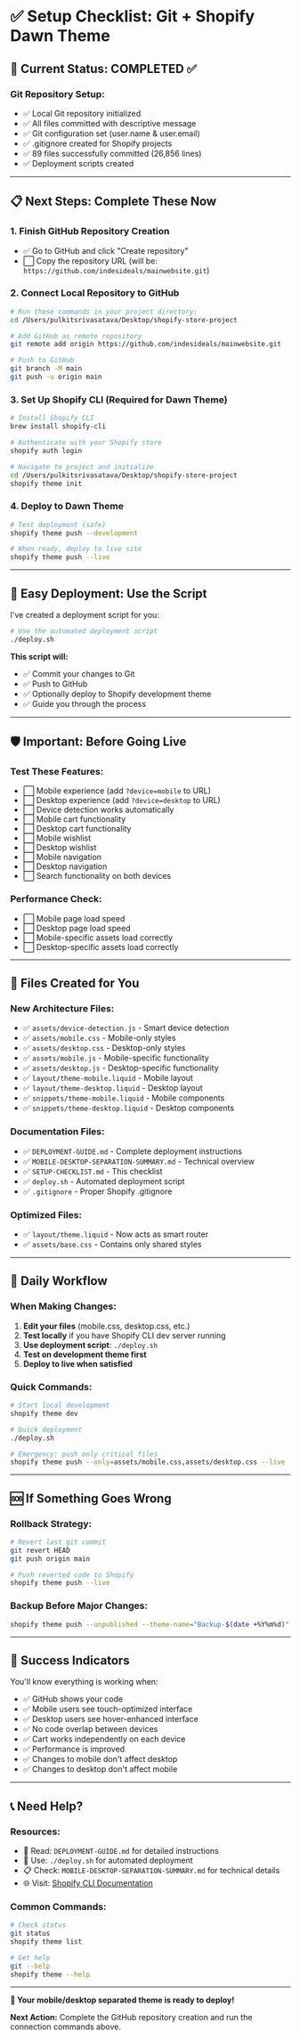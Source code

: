 # ✅ Setup Checklist: Git + Shopify Dawn Theme

## 🎯 **Current Status: COMPLETED ✅**

### **Git Repository Setup:**
- ✅ Local Git repository initialized
- ✅ All files committed with descriptive message  
- ✅ Git configuration set (user.name & user.email)
- ✅ .gitignore created for Shopify projects
- ✅ 89 files successfully committed (26,856 lines)
- ✅ Deployment scripts created

---

## 📋 **Next Steps: Complete These Now**

### **1. Finish GitHub Repository Creation**
- ✅ Go to GitHub and click "Create repository"
- ⬜ Copy the repository URL (will be: `https://github.com/indesideals/mainwebsite.git`)

### **2. Connect Local Repository to GitHub**
```bash
# Run these commands in your project directory:
cd /Users/pulkitsrivasatava/Desktop/shopify-store-project

# Add GitHub as remote repository
git remote add origin https://github.com/indesideals/mainwebsite.git

# Push to GitHub
git branch -M main
git push -u origin main
```

### **3. Set Up Shopify CLI** (Required for Dawn Theme)
```bash
# Install Shopify CLI
brew install shopify-cli

# Authenticate with your Shopify store
shopify auth login

# Navigate to project and initialize
cd /Users/pulkitsrivasatava/Desktop/shopify-store-project
shopify theme init
```

### **4. Deploy to Dawn Theme**
```bash
# Test deployment (safe)
shopify theme push --development

# When ready, deploy to live site
shopify theme push --live
```

---

## 🚀 **Easy Deployment: Use the Script**

I've created a deployment script for you:

```bash
# Use the automated deployment script
./deploy.sh
```

**This script will:**
- ✅ Commit your changes to Git
- ✅ Push to GitHub
- ✅ Optionally deploy to Shopify development theme
- ✅ Guide you through the process

---

## 🛡️ **Important: Before Going Live**

### **Test These Features:**
- ⬜ Mobile experience (add `?device=mobile` to URL)
- ⬜ Desktop experience (add `?device=desktop` to URL)  
- ⬜ Device detection works automatically
- ⬜ Mobile cart functionality
- ⬜ Desktop cart functionality
- ⬜ Mobile wishlist
- ⬜ Desktop wishlist
- ⬜ Mobile navigation
- ⬜ Desktop navigation
- ⬜ Search functionality on both devices

### **Performance Check:**
- ⬜ Mobile page load speed
- ⬜ Desktop page load speed
- ⬜ Mobile-specific assets load correctly
- ⬜ Desktop-specific assets load correctly

---

## 📁 **Files Created for You**

### **New Architecture Files:**
- ✅ `assets/device-detection.js` - Smart device detection
- ✅ `assets/mobile.css` - Mobile-only styles
- ✅ `assets/desktop.css` - Desktop-only styles
- ✅ `assets/mobile.js` - Mobile-specific functionality
- ✅ `assets/desktop.js` - Desktop-specific functionality
- ✅ `layout/theme-mobile.liquid` - Mobile layout
- ✅ `layout/theme-desktop.liquid` - Desktop layout
- ✅ `snippets/theme-mobile.liquid` - Mobile components
- ✅ `snippets/theme-desktop.liquid` - Desktop components

### **Documentation Files:**
- ✅ `DEPLOYMENT-GUIDE.md` - Complete deployment instructions
- ✅ `MOBILE-DESKTOP-SEPARATION-SUMMARY.md` - Technical overview
- ✅ `SETUP-CHECKLIST.md` - This checklist
- ✅ `deploy.sh` - Automated deployment script
- ✅ `.gitignore` - Proper Shopify .gitignore

### **Optimized Files:**
- ✅ `layout/theme.liquid` - Now acts as smart router
- ✅ `assets/base.css` - Contains only shared styles

---

## 🔄 **Daily Workflow**

### **When Making Changes:**
1. **Edit your files** (mobile.css, desktop.css, etc.)
2. **Test locally** if you have Shopify CLI dev server running
3. **Use deployment script**: `./deploy.sh`
4. **Test on development theme first**
5. **Deploy to live when satisfied**

### **Quick Commands:**
```bash
# Start local development
shopify theme dev

# Quick deployment
./deploy.sh

# Emergency: push only critical files
shopify theme push --only=assets/mobile.css,assets/desktop.css --live
```

---

## 🆘 **If Something Goes Wrong**

### **Rollback Strategy:**
```bash
# Revert last git commit
git revert HEAD
git push origin main

# Push reverted code to Shopify
shopify theme push --live
```

### **Backup Before Major Changes:**
```bash
shopify theme push --unpublished --theme-name="Backup-$(date +%Y%m%d)"
```

---

## 🎉 **Success Indicators**

You'll know everything is working when:
- ✅ GitHub shows your code
- ✅ Mobile users see touch-optimized interface
- ✅ Desktop users see hover-enhanced interface  
- ✅ No code overlap between devices
- ✅ Cart works independently on each device
- ✅ Performance is improved
- ✅ Changes to mobile don't affect desktop
- ✅ Changes to desktop don't affect mobile

---

## 📞 **Need Help?**

### **Resources:**
- 📖 Read: `DEPLOYMENT-GUIDE.md` for detailed instructions
- 🔧 Use: `./deploy.sh` for automated deployment
- 📋 Check: `MOBILE-DESKTOP-SEPARATION-SUMMARY.md` for technical details
- 🌐 Visit: [Shopify CLI Documentation](https://shopify.dev/tools/cli)

### **Common Commands:**
```bash
# Check status
git status
shopify theme list

# Get help  
git --help
shopify theme --help
```

---

**🚀 Your mobile/desktop separated theme is ready to deploy!**

**Next Action:** Complete the GitHub repository creation and run the connection commands above.
